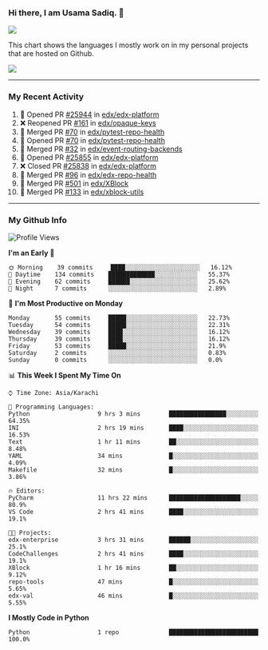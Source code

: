 ### Hi there, I am Usama Sadiq. 👋

<img align="center" src="https://github-readme-stats.vercel.app/api?username=UsamaSadiq&custom_title=My Stats&show_icons=true&theme=dark&count_private=true&include_all_commits=true" />


This chart shows the languages I mostly work on in my personal projects that are hosted on Github.

<img align="center" src="https://github-readme-stats.vercel.app/api/top-langs/?username=UsamaSadiq&langs_count=10&layout=compact" />

<!---
---
<a><img align="center" src="https://github-readme-stats.vercel.app/api/pin/?username=UsamaSadiq&repo=CodeChallenges)" /></a>
--->
--- 

### My Recent Activity
<!--START_SECTION:activity-->
1. 💪 Opened PR [#25944](https://github.com/edx/edx-platform/pull/25944) in [edx/edx-platform](https://github.com/edx/edx-platform)
2. ❌ Reopened PR [#161](https://github.com/edx/opaque-keys/pull/161) in [edx/opaque-keys](https://github.com/edx/opaque-keys)
3. 🎉 Merged PR [#70](https://github.com/edx/pytest-repo-health/pull/70) in [edx/pytest-repo-health](https://github.com/edx/pytest-repo-health)
4. 💪 Opened PR [#70](https://github.com/edx/pytest-repo-health/pull/70) in [edx/pytest-repo-health](https://github.com/edx/pytest-repo-health)
5. 🎉 Merged PR [#32](https://github.com/edx/event-routing-backends/pull/32) in [edx/event-routing-backends](https://github.com/edx/event-routing-backends)
6. 💪 Opened PR [#25855](https://github.com/edx/edx-platform/pull/25855) in [edx/edx-platform](https://github.com/edx/edx-platform)
7. ❌ Closed PR [#25838](https://github.com/edx/edx-platform/pull/25838) in [edx/edx-platform](https://github.com/edx/edx-platform)
8. 🎉 Merged PR [#96](https://github.com/edx/edx-repo-health/pull/96) in [edx/edx-repo-health](https://github.com/edx/edx-repo-health)
9. 🎉 Merged PR [#501](https://github.com/edx/XBlock/pull/501) in [edx/XBlock](https://github.com/edx/XBlock)
10. 🎉 Merged PR [#133](https://github.com/edx/xblock-utils/pull/133) in [edx/xblock-utils](https://github.com/edx/xblock-utils)
<!--END_SECTION:activity-->

--- 
### My Github Info
<!--START_SECTION:waka-->
![Profile Views](http://img.shields.io/badge/Profile%20Views-338-blue)

**I'm an Early 🐤** 

```text
🌞 Morning    39 commits     ████░░░░░░░░░░░░░░░░░░░░░   16.12% 
🌆 Daytime    134 commits    █████████████░░░░░░░░░░░░   55.37% 
🌃 Evening    62 commits     ██████░░░░░░░░░░░░░░░░░░░   25.62% 
🌙 Night      7 commits      ░░░░░░░░░░░░░░░░░░░░░░░░░   2.89%

```
📅 **I'm Most Productive on Monday** 

```text
Monday       55 commits     █████░░░░░░░░░░░░░░░░░░░░   22.73% 
Tuesday      54 commits     █████░░░░░░░░░░░░░░░░░░░░   22.31% 
Wednesday    39 commits     ████░░░░░░░░░░░░░░░░░░░░░   16.12% 
Thursday     39 commits     ████░░░░░░░░░░░░░░░░░░░░░   16.12% 
Friday       53 commits     █████░░░░░░░░░░░░░░░░░░░░   21.9% 
Saturday     2 commits      ░░░░░░░░░░░░░░░░░░░░░░░░░   0.83% 
Sunday       0 commits      ░░░░░░░░░░░░░░░░░░░░░░░░░   0.0%

```


📊 **This Week I Spent My Time On** 

```text
⌚︎ Time Zone: Asia/Karachi

💬 Programming Languages: 
Python                   9 hrs 3 mins        ████████████████░░░░░░░░░   64.35% 
INI                      2 hrs 19 mins       ████░░░░░░░░░░░░░░░░░░░░░   16.53% 
Text                     1 hr 11 mins        ██░░░░░░░░░░░░░░░░░░░░░░░   8.48% 
YAML                     34 mins             █░░░░░░░░░░░░░░░░░░░░░░░░   4.09% 
Makefile                 32 mins             █░░░░░░░░░░░░░░░░░░░░░░░░   3.86%

🔥 Editors: 
PyCharm                  11 hrs 22 mins      ████████████████████░░░░░   80.9% 
VS Code                  2 hrs 41 mins       ████░░░░░░░░░░░░░░░░░░░░░   19.1%

🐱‍💻 Projects: 
edx-enterprise           3 hrs 31 mins       ██████░░░░░░░░░░░░░░░░░░░   25.1% 
CodeChallenges           2 hrs 41 mins       ████░░░░░░░░░░░░░░░░░░░░░   19.1% 
XBlock                   1 hr 16 mins        ██░░░░░░░░░░░░░░░░░░░░░░░   9.12% 
repo-tools               47 mins             █░░░░░░░░░░░░░░░░░░░░░░░░   5.65% 
edx-val                  46 mins             █░░░░░░░░░░░░░░░░░░░░░░░░   5.55%

```

**I Mostly Code in Python** 

```text
Python                   1 repo              █████████████████████████   100.0%

```



<!--END_SECTION:waka-->
<!--
**UsamaSadiq/UsamaSadiq** is a ✨ _special_ ✨ repository because its `README.md` (this file) appears on your GitHub profile.

Here are some ideas to get you started:

- 🔭 I’m currently working on ...
- 🌱 I’m currently learning ...
- 👯 I’m looking to collaborate on ...
- 🤔 I’m looking for help with ...
- 💬 Ask me about ...
- 📫 How to reach me: ...
- 😄 Pronouns: ...
- ⚡ Fun fact: ...
-->
